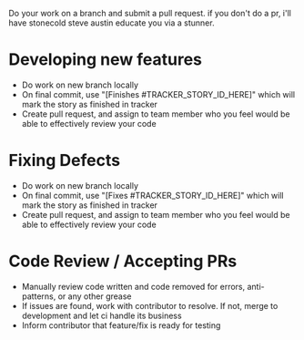 Do your work on a branch and submit a pull request. if you don't do a pr, i'll have stonecold steve austin educate you via a stunner.

# Developing new features
* Do work on new branch locally
* On final commit, use "[Finishes #TRACKER_STORY_ID_HERE]" which will mark the story as finished in tracker
* Create pull request, and assign to team member who you feel would be able to effectively review your code

# Fixing Defects
* Do work on new branch locally
* On final commit, use "[Fixes #TRACKER_STORY_ID_HERE]" which will mark the story as finished in tracker
* Create pull request, and assign to team member who you feel would be able to effectively review your code

# Code Review / Accepting PRs
* Manually review code written and code removed for errors, anti-patterns, or any other grease
* If issues are found, work with contributor to resolve. If not, merge to development and let ci handle its business
* Inform contributor that feature/fix is ready for testing